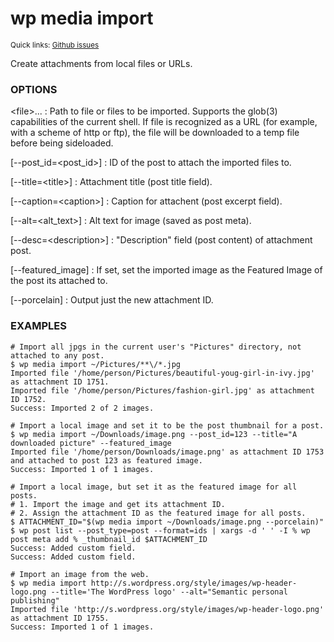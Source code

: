 # wp media import

<small>Quick links: <a href="https://github.com/issues?q=is%3Aopen+label%3Acommand%3Amedia-import+sort%3Aupdated-desc+org%3Awp-cli">Github issues</a></small>

Create attachments from local files or URLs.

### OPTIONS

&lt;file&gt;...
: Path to file or files to be imported. Supports the glob(3) capabilities of the current shell.
    If file is recognized as a URL (for example, with a scheme of http or ftp), the file will be
    downloaded to a temp file before being sideloaded.

[\--post_id=&lt;post_id&gt;]
: ID of the post to attach the imported files to.

[\--title=&lt;title&gt;]
: Attachment title (post title field).

[\--caption=&lt;caption&gt;]
: Caption for attachent (post excerpt field).

[\--alt=&lt;alt_text&gt;]
: Alt text for image (saved as post meta).

[\--desc=&lt;description&gt;]
: "Description" field (post content) of attachment post.

[\--featured_image]
: If set, set the imported image as the Featured Image of the post its attached to.

[\--porcelain]
: Output just the new attachment ID.

### EXAMPLES

    # Import all jpgs in the current user's "Pictures" directory, not attached to any post.
    $ wp media import ~/Pictures/**\/*.jpg
    Imported file '/home/person/Pictures/beautiful-youg-girl-in-ivy.jpg' as attachment ID 1751.
    Imported file '/home/person/Pictures/fashion-girl.jpg' as attachment ID 1752.
    Success: Imported 2 of 2 images.

    # Import a local image and set it to be the post thumbnail for a post.
    $ wp media import ~/Downloads/image.png --post_id=123 --title="A downloaded picture" --featured_image
    Imported file '/home/person/Downloads/image.png' as attachment ID 1753 and attached to post 123 as featured image.
    Success: Imported 1 of 1 images.

    # Import a local image, but set it as the featured image for all posts.
    # 1. Import the image and get its attachment ID.
    # 2. Assign the attachment ID as the featured image for all posts.
    $ ATTACHMENT_ID="$(wp media import ~/Downloads/image.png --porcelain)"
    $ wp post list --post_type=post --format=ids | xargs -d ' ' -I % wp post meta add % _thumbnail_id $ATTACHMENT_ID
    Success: Added custom field.
    Success: Added custom field.

    # Import an image from the web.
    $ wp media import http://s.wordpress.org/style/images/wp-header-logo.png --title='The WordPress logo' --alt="Semantic personal publishing"
    Imported file 'http://s.wordpress.org/style/images/wp-header-logo.png' as attachment ID 1755.
    Success: Imported 1 of 1 images.



